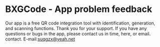 # BXGCode - App problem feedback
Our app is a free QR code integration tool with identification, generation, and scanning functions. Thank you for your support. If you have any questions or bugs in the app, please contact us in time, here, or email. contact.
E-mail:suqgzx@yeah.net

